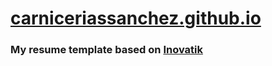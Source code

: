# [carniceriassanchez.github.io](https://carniceriassanchez.github.io/)

### My resume template based on [Inovatik](https://inovatik.com/)
